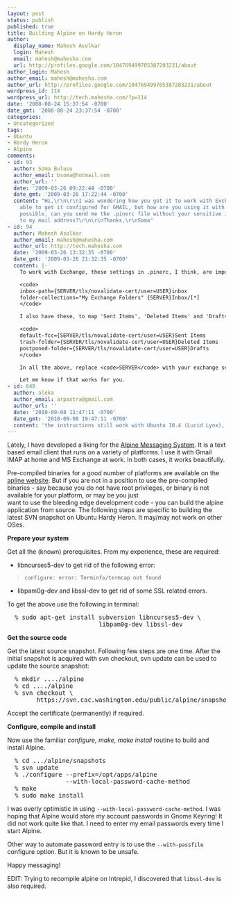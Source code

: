 ```yaml
---
layout: post
status: publish
published: true
title: Building Alpine on Hardy Heron
author:
  display_name: Mahesh Asolkar
  login: Mahesh
  email: mahesh@mahesha.com
  url: http://profiles.google.com/104769499705387203231/about
author_login: Mahesh
author_email: mahesh@mahesha.com
author_url: http://profiles.google.com/104769499705387203231/about
wordpress_id: 114
wordpress_url: http://tech.mahesha.com/?p=114
date: '2008-08-24 15:37:54 -0700'
date_gmt: '2008-08-24 23:37:54 -0700'
categories:
- Uncategorized
tags:
- Ubuntu
- Hardy Heron
- Alpine
comments:
- id: 93
  author: Soma Bulusu
  author_email: bsoma@hotmail.com
  author_url: ''
  date: '2009-03-26 09:22:44 -0700'
  date_gmt: '2009-03-26 17:22:44 -0700'
  content: "Hi,\r\n\r\nI was wondering how you got it to work with Exchange. I was
    able to get it configured for GMAIL, but how are you using it with exchange? If
    possible, can you send me the .pinerc file without your sensitive information
    to my mail address?\r\n\r\nThanks,\r\nSoma"
- id: 94
  author: Mahesh Asolkar
  author_email: mahesh@mahesha.com
  author_url: http://tech.mahesha.com
  date: '2009-03-26 13:32:35 -0700'
  date_gmt: '2009-03-26 21:32:35 -0700'
  content: |-
    To work with Exchange, these settings in .pinerc, I think, are important:

    <code>
    inbox-path={SERVER/tls/novalidate-cert/user=USER}inbox
    folder-collections="My Exchange Folders" {SERVER}Inbox/[*]
    </code>

    I also have these, to map 'Sent Items', 'Deleted Items' and 'Drafts' folders:

    <code>
    default-fcc={SERVER/tls/novalidate-cert/user=USER}Sent Items
    trash-folder={SERVER/tls/novalidate-cert/user=USER}Deleted Items
    postponed-folder={SERVER/tls/novalidate-cert/user=USER}Drafts
    </code>

    In all the above, replace <code>SERVER</code> with your exchange server and <code>USER</code> with your username. Use the same server you use in Outlook (or your existing client). You can also get the server name from the Outlook Web Access under the <em>Options-&gt;About</em> section. It is called 'Outlook Web Access host name'.

    Let me know if that works for you.
- id: 640
  author: aleka
  author_email: arpaxtra@gmail.com
  author_url: ''
  date: '2010-09-08 11:47:11 -0700'
  date_gmt: '2010-09-08 19:47:11 -0700'
  content: 'the instructions still work with Ubuntu 10.4 (Lucid Lynx), thanks! '
---
```

<p>Lately, I have developed a liking for the <a href="http://www.washington.edu/alpine/" title="Alpine website">Alpine Messaging System</a>. It is a text based email client that runs on a variety of platforms. I use it with Gmail IMAP at home and MS Exchange at work. In both cases, it works beautifully.</p>
<p>Pre-compiled binaries for a good number of platforms are available on the <a href="http://www.washington.edu/alpine/acquire/" title="Acquire Alpine">apline website</a>. But if you are not in a position to use the pre-compiled binaries - say because you do not have root privileges, or binary is not available for your platform, or may be you just<br />
want to use the bleeding edge development code - you can build the alpine application from source. The following steps are specific to building the latest SVN snapshot on Ubuntu Hardy Heron. It may/may not work on other OSes.</p>
<p><b>Prepare your system</b></p>
<p>Get all the (known) prerequisites. From my experience, these are required:</p>
<ul>
<li>libncurses5-dev to get rid of the following error:</li>
</ul>
<blockquote><p><code>configure: error: Terminfo/termcap not found</code></p></blockquote>
<ul>
<li>libpam0g-dev and libssl-dev to get rid of some SSL related errors.</li>
</ul>
<p>To get the above use the following in terminal:</p>
<pre>
  % sudo apt-get install subversion libncurses5-dev \
                         libpam0g-dev libssl-dev
</pre>
<p><b>Get the source code</b></p>
<p>Get the latest source snapshot. Following few steps are one time. After the initial snapshot is acquired with svn checkout, svn update can be used to update the source snapshot:</p>
<pre>
  % mkdir ..../alpine
  % cd ..../alpine
  % svn checkout \
        https://svn.cac.washington.edu/public/alpine/snapshots/
</pre>
<p>Accept the certificate (permanently) if required.</p>
<p><b>Configure, compile and install</b></p>
<p>Now use the familiar <i>configure, make, make install</i> routine to build and install Alpine.</p>
<pre>
  % cd .../alpine/snapshots
  % svn update
  % ./configure --prefix=/opt/apps/alpine
                --with-local-password-cache-method
  % make
  % sudo make install
</pre>
<p>I was overly optimistic in using <code>--with-local-password-cache-method</code>. I was hoping that Alpine would store my account passwords in Gnome Keyring! It did not work quite like that. I need to enter my email passwords every time I start Alpine.</p>
<p>Other way to automate password entry is to use the <code>--with-passfile</code> configure option. But it is known to be unsafe.</p>
<p>Happy messaging!</p>
<p>EDIT: Trying to recompile alpine on Intrepid, I discovered that <code>libssl-dev</code> is also required.</p>
